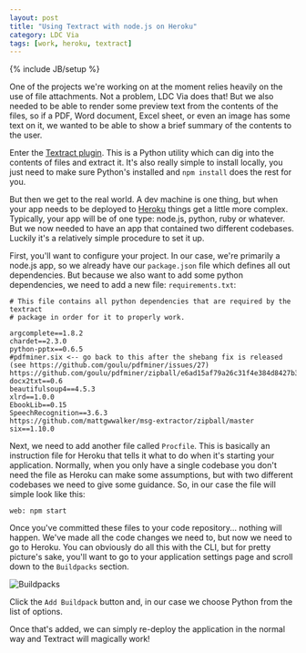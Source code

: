 ```yaml
---
layout: post
title: "Using Textract with node.js on Heroku"
category: LDC Via
tags: [work, heroku, textract]
---
```

{% include JB/setup %}

One of the projects we're working on at the moment relies heavily on the use of file attachments. Not a problem, LDC Via does that! But we also needed to be able to render some preview text from the contents of the files, so if a PDF, Word document, Excel sheet, or even an image has some text on it, we wanted to be able to show a brief summary of the contents to the user.

Enter the [Textract plugin](https://textract.readthedocs.io/en/stable/#). This is a Python utility which can dig into the contents of files and extract it. It's also really simple to install locally, you just need to make sure Python's installed and `npm install` does the rest for you.

But then we get to the real world. A dev machine is one thing, but when your app needs to be deployed to [Heroku](https://heroku.com) things get a little more complex. Typically, your app will be of one type: node.js, python, ruby or whatever. But we now needed to have an app that contained two different codebases. Luckily it's a relatively simple procedure to set it up.

First, you'll want to configure your project. In our case, we're primarily a node.js app, so we already have our `package.json` file which defines all out dependencies. But because we also want to add some python dependencies, we need to add a new file: `requirements.txt`:

```
# This file contains all python dependencies that are required by the textract
# package in order for it to properly work.

argcomplete==1.8.2
chardet==2.3.0
python-pptx==0.6.5
#pdfminer.six <-- go back to this after the shebang fix is released (see https://github.com/goulu/pdfminer/issues/27)
https://github.com/goulu/pdfminer/zipball/e6ad15af79a26c31f4e384d8427b375c93b03533#egg=pdfminer.six
docx2txt==0.6
beautifulsoup4==4.5.3
xlrd==1.0.0
EbookLib==0.15
SpeechRecognition==3.6.3
https://github.com/mattgwwalker/msg-extractor/zipball/master
six==1.10.0
```

Next, we need to add another file called `Procfile`. This is basically an instruction file for Heroku that tells it what to do when it's starting your application. Normally, when you only have a single codebase you don't need the file as Heroku can make some assumptions, but with two different codebases we need to give some guidance. So, in our case the file will simple look like this:

```
web: npm start
```

Once you've committed these files to your code repository... nothing will happen. We've made all the code changes we need to, but now we need to go to Heroku. You can obviously do all this with the CLI, but for pretty picture's sake, you'll want to go to your application settings page and scroll down to the `Buildpacks` section.

![Buildpacks](https://ldcvia.s3.amazonaws.com/heroku-buildpacks.png)

Click the `Add Buildpack` button and, in our case we choose Python from the list of options.

Once that's added, we can simply re-deploy the application in the normal way and Textract will magically work!